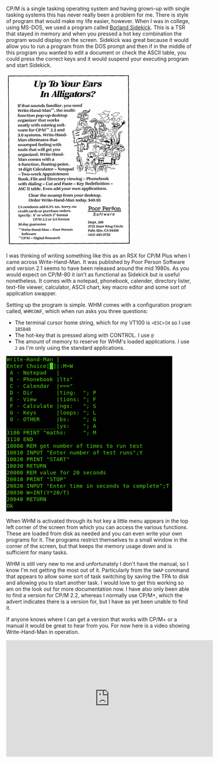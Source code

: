 CP/M is a single tasking operating system and having grown-up with single tasking systems this has never really been a problem for me.  There is style of program that would make my life easier, however.  When I was in college, using MS-DOS, we used a program called [Borland Sidekick](https://en.wikipedia.org/wiki/Borland_Sidekick).  This is a TSR that stayed in memory and when you pressed a hot key combination the program would display on the screen.  Sidekick was great because it would allow you to run a program from the DOS prompt and then if in the middle of this program you wanted to edit a document or check the ASCII table, you could press the correct keys and it would suspend your executing program and start Sidekick.

<a href="http://www.classiccmp.org/cpmarchives/cpm/Library/Magazines/TCJ/tcj_21%201985-1112.pdf" title="The Computer Journal Issue Number 21 - 1985"><img src="/img/articles/advert_write_hand_man.png" class="img-right"></a>

I was thinking of writing something like this as an RSX for CP/M Plus when I came across Write-Hand-Man.  It was published by Poor Person Software and version 2.1 seems to have been released around the mid 1980s.  As you would expect on CP/M-80 it isn't as functional as Sidekick but is useful nonetheless.  It comes with a notepad, phonebook, calender, directory lister, text-file viewer, calculator, ASCII chart, key macro editor and some sort of application swapper.

Setting up the program is simple.  WHM comes with a configuration program called, `WHMCONF`, which when run asks you three questions:

  * The terminal cursor home string, which for my VT100 is `<ESC>[H` so I use `1B5B48`
  * The hot-key that is pressed along with CONTROL. I use `@`
  * The amount of memory to reserve for WHM's loaded applications.  I use `2` as I'm only using the standard applications.

<img src="/img/articles/whm_menu_basic.png" class="img-left" style="clear: left;">


When WHM is activated through its hot key a little menu appears in the top left corner of the screen from which you can access the various functions.  These are loaded from disk as needed and you can even write your own programs for it.  The programs restrict themselves to a small window in the corner of the screen, but that keeps the memory usage down and is sufficient for many tasks.


WHM is still very new to me and unfortunately I don't have the manual, so I know I'm not getting the most out of it.  Particularly from the `SWAP` command that appears to allow some sort of task switching by saving the TPA to disk and allowing you to start another task.  I would love to get this working so am on the look out for more documentation now.  I have also only been able to find a version for CP/M 2.2, whereas I normally use CP/M+, which the advert indicates there is a version for, but I have as yet been unable to find it.

If anyone knows where I can get a version that works with CP/M+ or a manual it would be great to hear from you.  For now here is a video showing Write-Hand-Man in operation.

<div class="youtube-wrapper">
  <iframe width="560" height="315" src="https://www.youtube.com/embed/_a5b5AtnqXw" frameborder="0" allow="accelerometer; autoplay; encrypted-media; gyroscope; picture-in-picture" allowfullscreen></iframe>
</div>
